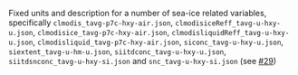 Fixed units and description for a number of sea-ice related variables, specifically `clmodis_tavg-p7c-hxy-air.json`, `clmodisiceReff_tavg-u-hxy-u.json`, `clmodisice_tavg-p7c-hxy-air.json`, `clmodisliquidReff_tavg-u-hxy-u.json`, `clmodisliquid_tavg-p7c-hxy-air.json`, `siconc_tavg-u-hxy-u.json`, `siextent_tavg-u-hm-u.json`, `siitdconc_tavg-u-hxy-u.json`, `siitdsnconc_tavg-u-hxy-si.json` and `snc_tavg-u-hxy-si.json` (see [#29](https://github.com/WCRP-CMIP/Variable-Registry/issues/29))
